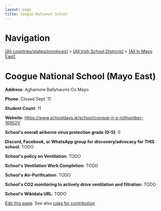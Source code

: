 ```yaml
---
layout: page
title: Coogue National School
---
```

# Navigation

[[All countries/states/provinces]](../../..) > [[All Irish School Districts]](../..) > [[All In Mayo East]](..)

# Coogue National School (Mayo East)

**Address**: Aghamore Ballyhaunis Co Mayo

**Phone**: Closed Sept '11

**Student Count**: 11

**Website**: <https://www.schooldays.ie/school/coogue-n-s-rollnumber-16952V>

**School's overall airborne virus protection grade (0-5)**: 0

**Discord, Facebook, or WhatsApp group for discovery/advocacy for THIS school**: TODO

**School's policy on Ventilation**: TODO

**School's Ventilation Work Completion**: TODO

**School's Air-Purification**: TODO

**School's CO2 monitoring to actively drive ventilation and filtration**: TODO

**School's Wikidata URL**: TODO


[Edit this page](https://github.com/ventilate-schools/Ireland/edit/main/./Mayo_East/Coogue_National_School.md). See also [rules for contribution](../../../contribution-rules/)